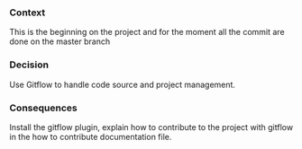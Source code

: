 ### Context
This is the beginning on the project and for the moment all the commit are done on the master branch

### Decision

Use Gitflow to handle code source and project management.

### Consequences

Install the gitflow plugin, explain how to contribute to the project with gitflow in the how to contribute documentation file. 



